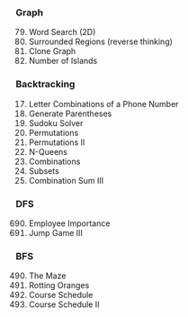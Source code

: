 ### Graph
79. Word Search (2D)
130. Surrounded Regions  (reverse thinking)
133. Clone Graph
200. Number of Islands


### Backtracking
17. Letter Combinations of a Phone Number
22. Generate Parentheses
37. Sudoku Solver
46. Permutations
47. Permutations II
51. N-Queens
77. Combinations
78. Subsets
216. Combination Sum III


### DFS
690. Employee Importance
1306. Jump Game III


### BFS
490. The Maze
994. Rotting Oranges
207. Course Schedule
210. Course Schedule II
